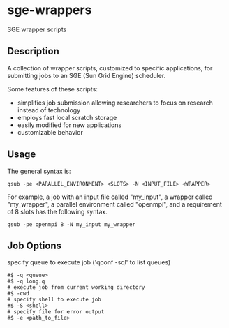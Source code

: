 # sge-wrappers
SGE wrapper scripts

## Description
A collection of wrapper scripts, customized to specific applications, for submitting jobs to an SGE (Sun Grid Engine) scheduler.

Some features of these scripts:

  - simplifies job submission allowing researchers to focus on research instead of technology
  - employs fast local scratch storage
  - easily modified for new applications
  - customizable behavior
  
## Usage
The general syntax is:

```
qsub -pe <PARALLEL_ENVIRONMENT> <SLOTS> -N <INPUT_FILE> <WRAPPER>
```

For example, a job with an input file called "my_input", a wrapper called "my_wrapper", a parallel environment called "openmpi", and a requirement of 8 slots has the following syntax.

```
qsub -pe openmpi 8 -N my_input my_wrapper
```

## Job  Options

specify queue to execute job ('qconf -sql' to list queues)
```
#$ -q <queue>
#$ -q long.q
# execute job from current working directory
#$ -cwd
# specify shell to execute job
#$ -S <shell>
# specify file for error output
#$ -e <path_to_file>
